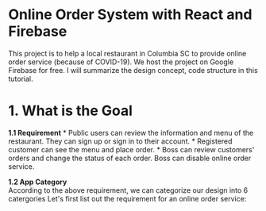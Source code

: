 # Online Order System with React and Firebase
This project is to help a local restaurant in Columbia SC to provide online order service (because of COVID-19). We host the project on Google Firebase for free. I will summarize the design concept, code structure in this tutorial.

# 1. What is the Goal <br />

**1.1 Requirement**
    * Public users can review the information and menu of the restaurant. They can sign up or sign in to their account.
    * Registered customer can see the menu and place order.
    * Boss can review customers' orders and change the status of each order. Boss can disable online order service.
    
**1.2 App Category**    
According to the above requirement, we can categorize our design into 6 catergories
Let's first list out the requirement for an online order service: <br />
